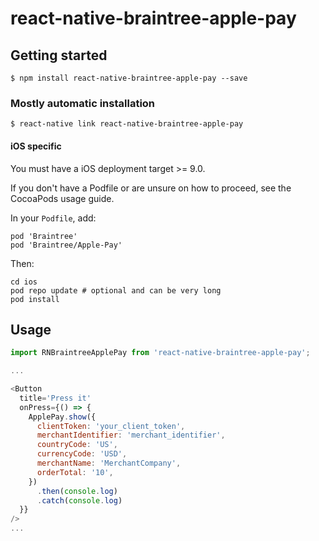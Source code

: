 
# react-native-braintree-apple-pay

## Getting started

`$ npm install react-native-braintree-apple-pay --save`

### Mostly automatic installation

`$ react-native link react-native-braintree-apple-pay`


#### iOS specific

You must have a iOS deployment target >= 9.0.

If you don't have a Podfile or are unsure on how to proceed, see the CocoaPods usage guide.

In your `Podfile`, add:

```
pod 'Braintree'
pod 'Braintree/Apple-Pay'
```

Then:

```
cd ios
pod repo update # optional and can be very long
pod install
```

## Usage
```javascript
import RNBraintreeApplePay from 'react-native-braintree-apple-pay';

...

<Button
  title='Press it'
  onPress={() => {
    ApplePay.show({
      clientToken: 'your_client_token',
      merchantIdentifier: 'merchant_identifier',
      countryCode: 'US',
      currencyCode: 'USD',
      merchantName: 'MerchantCompany',
      orderTotal: '10',
    })
      .then(console.log)
      .catch(console.log)
  }}
/>
...

```
  